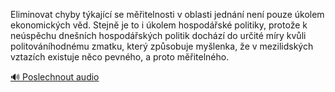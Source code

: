 
Eliminovat chyby týkající se měřitelnosti v oblasti jednání není pouze úkolem ekonomických věd. Stejně je to i úkolem hospodářské politiky, protože k neúspěchu dnešních hospodářských politik dochází do určité míry kvůli politováníhodnému zmatku, který způsobuje myšlenka, že v mezilidských vztazích existuje něco pevného, a proto měřitelného.

[🔊 Poslechnout audio](/data/7-paragraphs/audio/chapter_42/para_007-Eliminovat-chyby-tkajc-se-mitelnosti-v-oblast.mp3)
